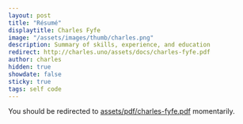 ```yaml
---
layout: post
title: "Résumé"
displaytitle: Charles Fyfe
image: "/assets/images/thumb/charles.png"
description: Summary of skills, experience, and education
redirect: http://charles.uno/assets/docs/charles-fyfe.pdf
author: charles
hidden: true
showdate: false
sticky: true
tags: self code
---
```


You should be redirected to [assets/pdf/charles-fyfe.pdf](http://charles.uno/assets/pdf/charles-fyfe.pdf) momentarily.
